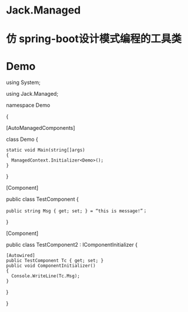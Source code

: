 # Jack.Managed

# 仿 spring-boot设计模式编程的工具类

# Demo

using System;

using Jack.Managed;

namespace Demo

{

  [AutoManagedComponents]
  
  class Demo
  {
  
    static void Main(string[]args)
    {
      ManagedContext.Initializer<Demo>();
    }
  
  }
  
  [Component]
  
  public class TestComponent
  {
  
    public string Msg { get; set; } = “this is message!”；
    
  }
  
  [Component]
  
  public class TestComponent2 : IComponentInitializer
  {
  
    [Autowired]
    public TestComponent Tc { get; set; }
    public void ComponentInitializer()
    {
      Console.WriteLine(Tc.Msg);
    }
  
  }
  
}
